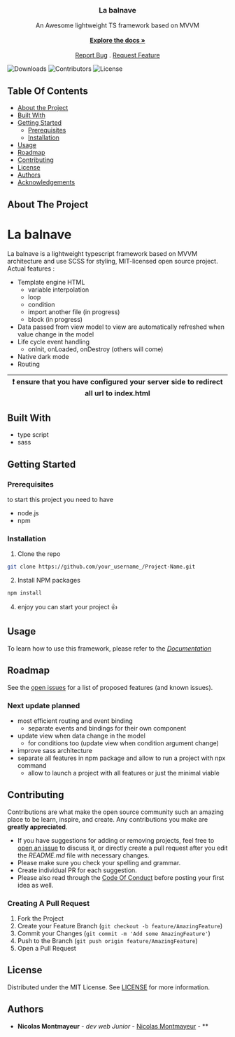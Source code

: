 <br/>
<p align="center">
  <h3 align="center">La balnave</h3>

  <p align="center">
    An Awesome lightweight TS framework based on MVVM
    <br/>
    <br/>
    <a href="https://github.com/niko-38500/ReadME-Generator"><strong>Explore the docs »</strong></a>
    <br/>
    <br/>
    <a href="https://github.com/niko-38500/ReadME-Generator/issues">Report Bug</a>
    .
    <a href="https://github.com/niko-38500/ReadME-Generator/issues">Request Feature</a>
  </p>
</p>

![Downloads](https://img.shields.io/github/downloads/niko-38500/ReadME-Generator/total) ![Contributors](https://img.shields.io/github/contributors/niko-38500/ReadME-Generator?color=dark-green) ![License](https://img.shields.io/github/license/niko-38500/ReadME-Generator)

## Table Of Contents

* [About the Project](#about-the-project)
* [Built With](#built-with)
* [Getting Started](#getting-started)
    * [Prerequisites](#prerequisites)
    * [Installation](#installation)
* [Usage](#usage)
* [Roadmap](#roadmap)
* [Contributing](#contributing)
* [License](#license)
* [Authors](#authors)
* [Acknowledgements](#acknowledgements)

## About The Project

# La balnave
La balnave is a lightweight typescript framework based on MVVM architecture and use SCSS for styling, MIT-licensed open source project.
Actual features :

- Template engine HTML
    - variable interpolation
    - loop
    - condition
    - import another file (in progress)
    - block (in progress)
- Data passed from view model to view are automatically refreshed when value change in the model
- Life cycle event handling
    - onInit, onLoaded, onDestroy (others will come)
- Native dark mode
- Routing

| :exclamation: ensure that you have configured your server side to redirect all url to index.html
|---

## Built With

- type script
- sass

## Getting Started


### Prerequisites

to start this project you need to have
* node.js
* npm

### Installation

1.  Clone the repo

```sh
git clone https://github.com/your_username_/Project-Name.git
```
2. Install NPM packages

```sh
npm install
```

4. enjoy you can start your project 👍

## Usage

To learn how to use this framework, please refer to the _[Documentation](https://example.com)_

## Roadmap

See the [open issues](https://github.com/niko-38500/ReadME-Generator/issues) for a list of proposed features (and known issues).
### Next update planned
* most efficient routing and event binding
    * separate events and bindings for their own component
* update view when data change in the model
    * for conditions too (update view when condition argument change)
* improve sass architecture
* separate all features in npm package and allow to run a project with npx command
    * allow to launch a project with all features or just the minimal viable

## Contributing

Contributions are what make the open source community such an amazing place to be learn, inspire, and create. Any contributions you make are **greatly appreciated**.
* If you have suggestions for adding or removing projects, feel free to [open an issue](https://github.com/niko-38500/ReadME-Generator/issues/new) to discuss it, or directly create a pull request after you edit the *README.md* file with necessary changes.
* Please make sure you check your spelling and grammar.
* Create individual PR for each suggestion.
* Please also read through the [Code Of Conduct](https://github.com/niko-38500/ReadME-Generator/blob/main/CODE_OF_CONDUCT.md) before posting your first idea as well.

### Creating A Pull Request

1. Fork the Project
2. Create your Feature Branch (`git checkout -b feature/AmazingFeature`)
3. Commit your Changes (`git commit -m 'Add some AmazingFeature'`)
4. Push to the Branch (`git push origin feature/AmazingFeature`)
5. Open a Pull Request

## License

Distributed under the MIT License. See [LICENSE](https://github.com/niko-38500/ReadME-Generator/blob/main/LICENSE.md) for more information.

## Authors

* **Nicolas Montmayeur** - *dev web Junior* - [Nicolas Montmayeur]() - **